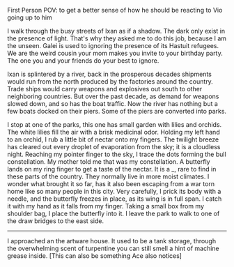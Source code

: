 First Person POV: to get a better sense of how he should be reacting to Vio going up to him

I walk through the busy streets of Ixan as if a shadow. The dark only exist in the presence of light. That's why they asked me to do this job,  because I am the unseen. Galei is used to ignoring the presence of its Hastuit refugees. We are the weird cousin your mom makes you invite to your birthday party. The one you and your friends do your best to ignore.

Ixan is splintered by a river, back in the prosperous decades shipments would run from the north produced by the factories around the country. Trade ships would carry weapons and explosives out south to other neighboring countries. But over the past decade, as demand for weapons slowed down, and so has the boat traffic. Now the river has nothing but a few boats docked on their piers. Some of the piers are converted into parks. 

I stop at one of the parks, this one has small garden with lilies and orchids. The white lilies fill the air with a brisk medicinal odor. Holding my left hand to an orchid, I rub a little bit of nectar onto my fingers. The twilight breeze has cleared out every droplet of evaporation from the sky; it is a cloudless night. Reaching my pointer finger to the sky, I trace the dots forming the bull constellation. My mother told me that was my constellation. A butterfly lands on my ring finger to get a taste of the nectar. It is a _, rare to find in these parts of the country. They normally live in more moist climates. I wonder what brought it so far, has it also been escaping from a war torn home like so many people in this city. Very carefully, I prick its body with a needle, and the butterfly freezes in place, as its wing is in full span. I catch it with my hand as it falls from my finger. Taking a small box from my shoulder bag, I place the butterfly into it. I leave the park to walk to one of the draw bridges to the east side.

---

I approached an the artware house. It used to be a tank storage, through the overwhelming scent of turpentine you can still smell a hint of machine grease inside. [This can also be something Ace also notices]

